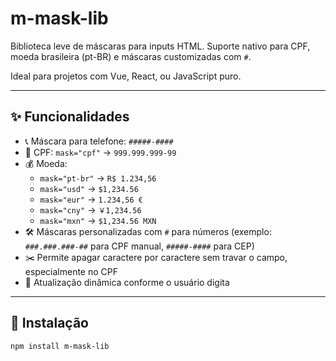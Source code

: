 # m-mask-lib

Biblioteca leve de máscaras para inputs HTML. Suporte nativo para CPF, moeda brasileira (pt-BR) e máscaras customizadas com `#`.

Ideal para projetos com Vue, React, ou JavaScript puro.

---

## ✨ Funcionalidades

- 📞 Máscara para telefone: `#####-####`
- 🧾 CPF: `mask="cpf"` → `999.999.999-99`
- 💰 Moeda:
  - `mask="pt-br"` → `R$ 1.234,56`
  - `mask="usd"` → `$1,234.56`
  - `mask="eur"` → `1.234,56 €`
  - `mask="cny"` → `￥1,234.56`
  - `mask="mxn"` → `$1,234.56 MXN`
- 🛠️ Máscaras personalizadas com `#` para números (exemplo: `###.###.###-##` para CPF manual, `#####-####` para CEP)
- ✂️ Permite apagar caractere por caractere sem travar o campo, especialmente no CPF
- 🔄 Atualização dinâmica conforme o usuário digita

---

## 🚀 Instalação

```bash
npm install m-mask-lib
